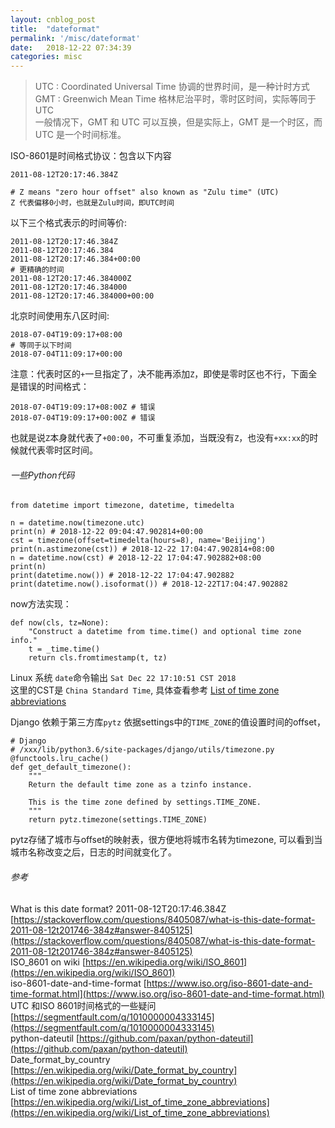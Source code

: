 ```yaml
---
layout: cnblog_post
title:  "dateformat"
permalink: '/misc/dateformat'
date:   2018-12-22 07:34:39
categories: misc
---
```


>UTC : Coordinated Universal  Time 协调的世界时间，是一种计时方式<br/>
>GMT : Greenwich Mean Time 格林尼治平时，零时区时间，实际等同于UTC<br/>
>一般情况下，GMT 和 UTC 可以互换，但是实际上，GMT 是一个时区，而 UTC 是一个时间标准。

ISO-8601是时间格式协议：包含以下内容

```
2011-08-12T20:17:46.384Z 

# Z means "zero hour offset" also known as "Zulu time" (UTC)
Z 代表偏移0小时，也就是Zulu时间，即UTC时间
```

以下三个格式表示的时间等价:

```
2011-08-12T20:17:46.384Z
2011-08-12T20:17:46.384
2011-08-12T20:17:46.384+00:00
# 更精确的时间
2011-08-12T20:17:46.384000Z
2011-08-12T20:17:46.384000 
2011-08-12T20:17:46.384000+00:00
```

北京时间使用东八区时间:

```
2018-07-04T19:09:17+08:00
# 等同于以下时间
2018-07-04T11:09:17+00:00
```

注意：代表时区的`+`一旦指定了，决不能再添加`Z`，即使是零时区也不行，下面全是错误的时间格式：

```
2018-07-04T19:09:17+08:00Z # 错误
2018-07-04T19:09:17+00:00Z # 错误
```
也就是说`Z`本身就代表了`+00:00`，不可重复添加，当既没有`Z`，也没有`+xx:xx`的时候就代表零时区时间。

###### 一些Python代码

```
from datetime import timezone, datetime, timedelta

n = datetime.now(timezone.utc)
print(n) # 2018-12-22 09:04:47.902814+00:00
cst = timezone(offset=timedelta(hours=8), name='Beijing')
print(n.astimezone(cst)) # 2018-12-22 17:04:47.902814+08:00
n = datetime.now(cst) # 2018-12-22 17:04:47.902882+08:00
print(n)
print(datetime.now()) # 2018-12-22 17:04:47.902882
print(datetime.now().isoformat()) # 2018-12-22T17:04:47.902882
```

now方法实现：

```
def now(cls, tz=None):
    "Construct a datetime from time.time() and optional time zone info."
    t = _time.time()
    return cls.fromtimestamp(t, tz)
```

Linux 系统  `date`命令输出 `Sat Dec 22 17:10:51 CST 2018`<br/>
这里的CST是 `China Standard Time`, 具体查看参考 [List of time zone abbreviations](https://en.wikipedia.org/wiki/List_of_time_zone_abbreviations)<br>

Django 依赖于第三方库`pytz` 依据settings中的`TIME_ZONE`的值设置时间的offset，

```
# Django
# /xxx/lib/python3.6/site-packages/django/utils/timezone.py
@functools.lru_cache()
def get_default_timezone():
    """
    Return the default time zone as a tzinfo instance.

    This is the time zone defined by settings.TIME_ZONE.
    """
    return pytz.timezone(settings.TIME_ZONE)
```

pytz存储了城市与offset的映射表，很方便地将城市名转为timezone, 可以看到当城市名称改变之后，日志的时间就变化了。


###### 参考
What is this date format? 2011-08-12T20:17:46.384Z [https://stackoverflow.com/questions/8405087/what-is-this-date-format-2011-08-12t201746-384z#answer-8405125](https://stackoverflow.com/questions/8405087/what-is-this-date-format-2011-08-12t201746-384z#answer-8405125)<br/>
ISO_8601 on wiki [https://en.wikipedia.org/wiki/ISO_8601](https://en.wikipedia.org/wiki/ISO_8601)<br/>
iso-8601-date-and-time-format [https://www.iso.org/iso-8601-date-and-time-format.html](https://www.iso.org/iso-8601-date-and-time-format.html)<br/>
UTC 和ISO 8601时间格式的一些疑问 [https://segmentfault.com/q/1010000004333145](https://segmentfault.com/q/1010000004333145)<br/>
python-dateutil [https://github.com/paxan/python-dateutil](https://github.com/paxan/python-dateutil)<br/>
Date_format_by_country [https://en.wikipedia.org/wiki/Date_format_by_country](https://en.wikipedia.org/wiki/Date_format_by_country)<br/>
List of time zone abbreviations [https://en.wikipedia.org/wiki/List_of_time_zone_abbreviations](https://en.wikipedia.org/wiki/List_of_time_zone_abbreviations)